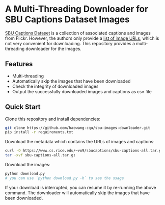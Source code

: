 # A Multi-Threading Downloader for SBU Captions Dataset Images

[SBU Captions Dataset](https://www.cs.rice.edu/~vo9/sbucaptions/) is a collection of associated captions and images from Flickr. However, the authors only provide a [list of image URLs](https://www.cs.rice.edu/~vo9/sbucaptions/sbu-captions-all.tar.gz), which is not very convenient for downloading. This repository provides a multi-threading downloader for the images. 

## Features
- Multi-threading
- Automatically skip the images that have been downloaded
- Check the integrity of downloaded images
- Output the successfully downloaded images and captions as csv file

## Quick Start
Clone this repository and install dependencies:
```bash
git clone https://github.com/haowang-cqu/sbu-images-downloader.git
pip install -r requirements.txt
```
Download the metadata which contains the URLs of images and captions:
```bash
curl -O https://www.cs.rice.edu/~vo9/sbucaptions/sbu-captions-all.tar.gz
tar -xvf sbu-captions-all.tar.gz
```
Download the images:
```bash
python download.py
# you can use `python download.py -h` to see the usage
```
If your download is interrupted, you can resume it by re-running the above command. The downloader will automatically skip the images that have been downloaded.
